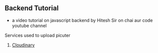 ## Backend Tutorial
- a video tutorial on javascript backend by Hitesh Sir on chai aur code youtube channel

Services used to upload picuter

1. [Cloudinary](https://cloudinary.com/)


